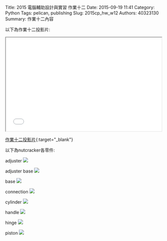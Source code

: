 Title: 2015 電腦輔助設計與實習 作業十二
Date: 2015-09-19 11:41
Category: Python
Tags: pelican, publishing
Slug: 2015cp_hw_w12
Authors: 40323130
Summary: 作業十二內容

以下為作業十二投影片:

<iframe src="40323130_cp_w12_p.html" width="500" height="300"></iframe>

[作業十二投影片](40323130_cp_w12_p.html){:target="_blank"}

以下為nutcracker各零件:

adjuster
<img src="https://copy.com/W7Xxkf6K62HhFqnN">

adjuster base
<img src="https://copy.com/t1nrbCCSSlON69pD">

base
<img src="https://copy.com/uqdqkxPC1kyPqnE1">

connection
<img src="https://copy.com/wtmJHPtVif0maMMO">

cylinder
<img src="https://copy.com/VXHM1OC12kpxj3RP">

handle
<img src="https://copy.com/bBuOktO2aEQPXcrW">

hinge
<img src="https://copy.com/0mwycWxLeiHmbpH4">

piston
<img src="https://copy.com/LuVXyyZm1oAZnmJ0">
